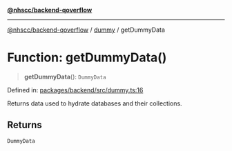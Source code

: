 [**@nhscc/backend-qoverflow**](../../README.md)

***

[@nhscc/backend-qoverflow](../../README.md) / [dummy](../README.md) / getDummyData

# Function: getDummyData()

> **getDummyData**(): `DummyData`

Defined in: [packages/backend/src/dummy.ts:16](https://github.com/nhscc/qoverflow.api.hscc.bdpa.org/blob/b629239838bf73900bba2996b8dcfbc432755e21/packages/backend/src/dummy.ts#L16)

Returns data used to hydrate databases and their collections.

## Returns

`DummyData`
